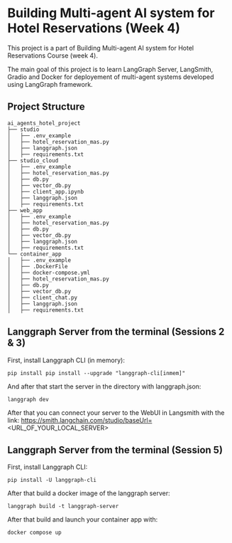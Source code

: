 # Building Multi-agent AI system for Hotel Reservations (Week 4)

This project is a part of Building Multi-agent AI system for Hotel Reservations Course (week 4).

The main goal of this project is to learn LangGraph Server, LangSmith, Gradio and Docker for deployement of multi-agent systems developed using LangGraph framework.

## Project Structure

```
ai_agents_hotel_project
├── studio
│   ├── .env_example
│   ├── hotel_reservation_mas.py
│   ├── langgraph.json
│   ├── requirements.txt
├── studio_cloud
│   ├── .env_example
│   ├── hotel_reservation_mas.py
│   ├── db.py
│   ├── vector_db.py
│   ├── client_app.ipynb
│   ├── langgraph.json
│   ├── requirements.txt
├── web_app
│   ├── .env_example
│   ├── hotel_reservation_mas.py
│   ├── db.py
│   ├── vector_db.py
│   ├── langgraph.json
│   ├── requirements.txt
└── container_app
│   ├── .env_example
│   ├── .DockerFile
│   ├── docker-compose.yml
│   ├── hotel_reservation_mas.py
│   ├── db.py
│   ├── vector_db.py
│   ├── client_chat.py
│   ├── langgraph.json
│   ├── requirements.txt
```

## Langgraph Server from the terminal (Sessions 2 & 3)

First, install Langgraph CLI (in memory):

```
pip install pip install --upgrade "langgraph-cli[inmem]"
```

And after that start the server in the directory with langgraph.json:

```
langgraph dev
```

After that you can connect your server to the WebUI in Langsmith with the link: https://smith.langchain.com/studio/baseUrl=<URL_OF_YOUR_LOCAL_SERVER>

## Langgraph Server from the terminal (Session 5)

First, install Langgraph CLI:

```
pip install -U langgraph-cli
```

After that build a docker image of the langgraph server:

```
langgraph build -t langgraph-server
```

After that build and launch your container app with:

```
docker compose up
```